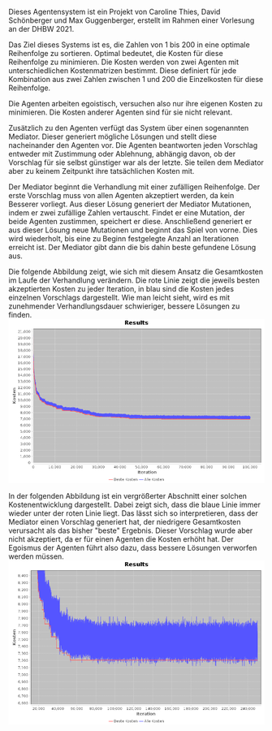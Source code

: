 Dieses Agentensystem ist ein Projekt von Caroline Thies, David Schönberger und Max Guggenberger, erstellt im Rahmen einer Vorlesung an der DHBW 2021.
  
Das Ziel dieses Systems ist es, die Zahlen von 1 bis 200 in eine optimale Reihenfolge zu sortieren. Optimal bedeutet, die Kosten für diese Reihenfolge zu minimieren. Die Kosten werden von zwei Agenten mit unterschiedlichen Kostenmatrizen bestimmt. Diese definiert für jede Kombination aus zwei Zahlen zwischen 1 und 200 die Einzelkosten für diese Reihenfolge.
  
Die Agenten arbeiten egoistisch, versuchen also nur ihre eigenen Kosten zu minimieren. Die Kosten anderer Agenten sind für sie nicht relevant. 
  
Zusätzlich zu den Agenten verfügt das System über einen sogenannten Mediator. Dieser generiert mögliche Lösungen und stellt diese nacheinander den Agenten vor. Die Agenten beantworten jeden Vorschlag entweder mit Zustimmung oder Ablehnung, abhängig davon, ob der Vorschlag für sie selbst günstiger war als der letzte. Sie teilen dem Mediator aber zu keinem Zeitpunkt ihre tatsächlichen Kosten mit.
  
Der Mediator beginnt die Verhandlung mit einer zufälligen Reihenfolge. Der erste Vorschlag muss von allen Agenten akzeptiert werden, da kein Besserer vorliegt. Aus dieser Lösung generiert der Mediator Mutationen, indem er zwei zufällige Zahlen vertauscht. Findet er eine Mutation, der beide Agenten zustimmen, speichert er diese. Anschließend generiert er aus dieser Lösung neue Mutationen und beginnt das Spiel von vorne. Dies wird wiederholt, bis eine zu Beginn festgelegte Anzahl an Iterationen erreicht ist. Der Mediator gibt dann die bis dahin beste gefundene Lösung aus.

Die folgende Abbildung zeigt, wie sich mit diesem Ansatz die Gesamtkosten im Laufe der Verhandlung verändern. Die rote Linie zeigt die jeweils besten akzeptierten Kosten zu jeder Iteration, in blau sind die Kosten jedes einzelnen Vorschlags dargestellt. Wie man leicht sieht, wird es mit zunehmender Verhandlungsdauer schwieriger, bessere Lösungen zu finden.
![Kostenentwicklung im naiven Ansatz](./images/0resultChart.png)

In der folgenden Abbildung ist ein vergrößerter Abschnitt einer solchen Kostenentwicklung dargestellt. Dabei zeigt sich, dass die blaue Linie immer wieder unter der roten Linie liegt. Das lässt sich so interpretieren, dass der Mediator einen Vorschlag generiert hat, der niedrigere Gesamtkosten verursacht als das bisher "beste" Ergebnis. Dieser Vorschlag wurde aber nicht akzeptiert, da er für einen Agenten die Kosten erhöht hat. Der Egoismus der Agenten führt also dazu, dass bessere Lösungen verworfen werden müssen.
![Blau oft besser als Rot](./images/1resultChartNoTransaction.png)